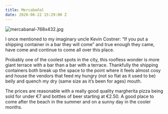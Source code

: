 ```yaml
---
title: Mercabañal
date: 2020-06-22 15:29:00 Z
---
```


![mercabanal-768x432.jpg](/uploads/mercabanal-768x432.jpg)

I once mentioned to my imaginary uncle Kevin Costner: “If you put a shipping container in a bar they will come” and true enough they came, have come and continue to come all over this place.

Probably one of the coolest spots in the city, this roofless wonder is more giant terrace with a bar than a bar with a terrace. Thankfully the shipping containers both break up the space to the point where it feels almost cosy and house the vendors that feed my hungry (not so flat as it used to be) belly and quench my dry (same size as it’s been for ages) mouth.

The prices are reasonable with a really good quality margherita pizza being sold for under €7 and bottles of beer starting at €2.50. A good place to come after the beach in the summer and on a sunny day in the cooler months.